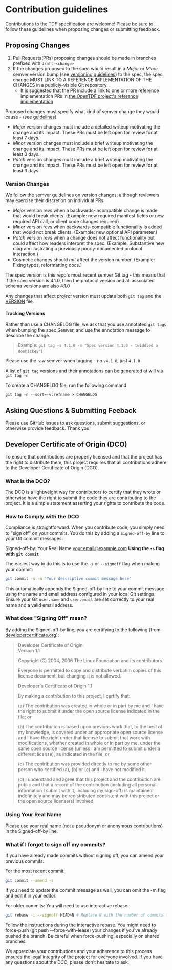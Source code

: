 # Contribution guidelines

Contributions to the TDF specification are welcome! Please be sure to follow these guidelines when proposing changes or submitting feedback.

## Proposing Changes

1. Pull Requests(PRs) proposing changes should be made in branches prefixed with `draft-<change>`
2. If the changes proposed to the spec would result in a _Major_ or _Minor_ semver version bump (see [versioning guidelines](#version-changes)) to the spec, the spec change MUST LINK TO A REFERENCE IMPLEMENTATION OF THE CHANGES in a publicly-visible Git repository.
   - It is suggested that the PR include a link to one or more reference implementation PRs in [the OpenTDF project's reference implementation](https://github.com/opentdf)

Proposed changes must specify what kind of semver change they would cause - (see [guidelines](#version-changes)).

* _Major_ version changes must include a detailed writeup motivating the change and its impact. These PRs must be left open for review for at least 7 days.
* _Minor_ version changes must include a brief writeup motivating the change and its impact. These PRs must be left open for review for at least 3 days.
* _Patch_ version changes must include a brief writeup motivating the change and its impact. These PRs must be left open for review for at least 3 days.

### Version Changes

We follow the [semver](https://semver.org/spec/v2.0.0.html) guidelines on version changes, although reviewers may exercise their discretion on individual PRs.

* _Major_ version revs when a backwards-incompatible change is made that would break clients. (Example: new required manifest fields or new required API call, or client code changes required)
* _Minor_ version revs when backwards-compatible functionality is added that would not break clients. (Example: new optional API parameter.)
* _Patch_ version revs when a change does not affect functionality but could affect how readers interpret the spec. (Example: Substantive new diagram illustrating a previously poorly-documented protocol interaction.)
* Cosmetic changes should _not_ affect the version number. (Example: Fixing typos, reformatting docs.)

The spec version is this repo's most recent semver Git tag - this means that if the spec version is 4.1.0, then the protocol version and all associated schema versions are also 4.1.0

Any changes that affect _project_ version must update both `git tag` and the [VERSION](VERSION) file.

#### Tracking Versions
Rather than use a CHANGELOG file, we ask that you use annotated `git tags` when bumping the spec Semver, and use the annotation message to describe the change.
> Example: `git tag -s 4.1.0 -m "Spec version 4.1.0 - twiddled a doohickey"`)

Please use the raw semver when tagging - no `v4.1.0`, just `4.1.0`

A list of `git tag` versions and their annotations can be generated at will via `git tag -n`

To create a CHANGELOG file, run the following command

`git tag -n --sort=-v:refname > CHANGELOG`

## Asking Questions & Submitting Feeback

Please use GitHub issues to ask questions, submit suggestions, or otherwise provide feedback. Thank you!

## Developer Certificate of Origin (DCO)

To ensure that contributions are properly licensed and that the project has the right to distribute them, this project requires that all contributions adhere to the Developer Certificate of Origin (DCO).

### What is the DCO?

The DCO is a lightweight way for contributors to certify that they wrote or otherwise have the right to submit the code they are contributing to the project. It is a simple statement asserting your rights to contribute the code.

### How to Comply with the DCO

Compliance is straightforward. When you contribute code, you simply need to "sign off" on your commits. You do this by adding a `Signed-off-by` line to your Git commit messages:

Signed-off-by: Your Real Name your.email@example.com
**Using the `-s` flag with `git commit`**

The easiest way to do this is to use the `-s` or `--signoff` flag when making your commit:

```bash
git commit -s -m "Your descriptive commit message here"
```
This automatically appends the Signed-off-by line to your commit message using the name and email address configured in your local Git settings. Ensure your Git `user.name` and `user.email` are set correctly to your real name and a valid email address.

### What does "Signing Off" mean?

By adding the Signed-off-by line, you are certifying to the following (from [developercertificate.org](https://developercertificate.org/)):

> Developer Certificate of Origin  
> Version 1.1  
> 
> Copyright (C) 2004, 2006 The Linux Foundation and its contributors. 
>  
> Everyone is permitted to copy and distribute verbatim copies of this  
> license document, but changing it is not allowed.  
>
> 
> Developer's Certificate of Origin 1.1  
> 
> By making a contribution to this project, I certify that: 
>      
> (a) The contribution was created in whole or in part by me and I
>    have the right to submit it under the open source license
>    indicated in the file; or 
> 
> (b) The contribution is based upon previous work that, to the best
>    of my knowledge, is covered under an appropriate open source
>    license and I have the right under that license to submit that
>    work with modifications, whether created in whole or in part
>    by me, under the same open source license (unless I am
>    permitted to submit under a different license), as indicated
>    in the file; or 
> 
> (c) The contribution was provided directly to me by some other
>    person who certified (a), (b) or (c) and I have not modified
>    it. 
> 
> (d) I understand and agree that this project and the contribution
>    are public and that a record of the contribution (including all
>    personal information I submit with it, including my sign-off) is
>    maintained indefinitely and may be redistributed consistent with
>    this project or the open source license(s) involved.

### Using Your Real Name 

Please use your real name (not a pseudonym or anonymous contributions) in the Signed-off-by line. 

### What if I forgot to sign off my commits?

If you have already made commits without signing off, you can amend your previous commits:

For the most recent commit:
```bash
git commit --amend -s
```
If you need to update the commit message as well, you can omit the -m flag and edit it in your editor.

For older commits: You will need to use interactive rebase:
```bash
git rebase -i --signoff HEAD~N # Replace N with the number of commits to rebase
```
Follow the instructions during the interactive rebase. You might need to force-push (git push --force-with-lease) your changes if you've already pushed the branch. Be careful when force-pushing, especially on shared branches.

We appreciate your contributions and your adherence to this process ensures the legal integrity of the project for everyone involved. If you have any questions about the DCO, please don't hesitate to ask.